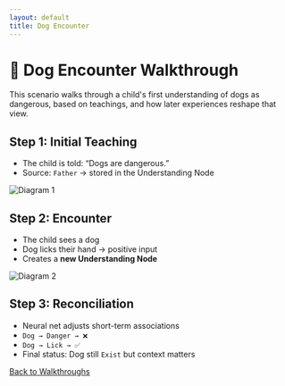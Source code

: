```yaml
---
layout: default
title: Dog Encounter
---
```


# 🐶 Dog Encounter Walkthrough

This scenario walks through a child's first understanding of dogs as dangerous, based on teachings, and how later experiences reshape that view.

## Step 1: Initial Teaching

- The child is told: “Dogs are dangerous.”
- Source: `Father` → stored in the Understanding Node

![Diagram 1](./diagram1.png)

## Step 2: Encounter

- The child sees a dog
- Dog licks their hand → positive input
- Creates a **new Understanding Node**

![Diagram 2](./diagram2.png)

## Step 3: Reconciliation

- Neural net adjusts short-term associations
- `Dog → Danger → ❌`  
- `Dog → Lick → ✅`  
- Final status: Dog still `Exist` but context matters

[Back to Walkthroughs](../)
